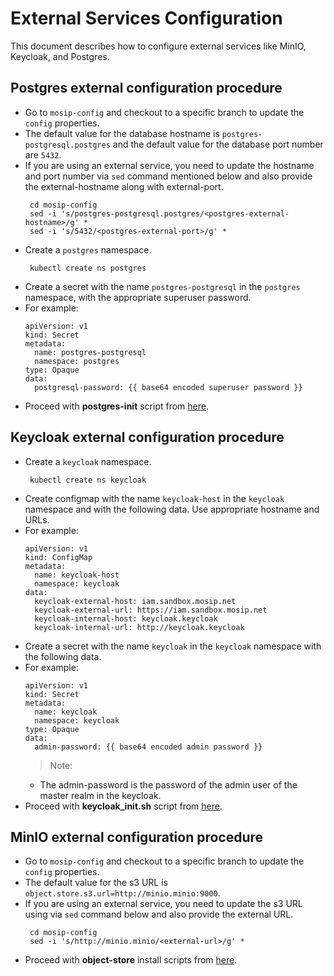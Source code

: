 #  External Services Configuration

This document describes how to configure external services like MinIO, Keycloak, and Postgres.


## Postgres external configuration procedure

* Go to `mosip-config` and checkout to a specific branch to update the `config` properties.
* The default value for the database hostname is `postgres-postgresql.postgres` and the default value for the database port number are `5432`.
* If you are using an external service, you need to update the hostname and port number via `sed` command mentioned below and also provide the external-hostname along with external-port. 
  ```
   cd mosip-config
   sed -i 's/postgres-postgresql.postgres/<postgres-external-hostname>/g' *
   sed -i 's/5432/<postgres-external-port>/g' *
  ```
* Create a `postgres` namespace.
  ```
   kubectl create ns postgres
  ```
* Create a secret with the name `postgres-postgresql` in the `postgres` namespace, with the appropriate superuser password.
* For example:
  ```
  apiVersion: v1
  kind: Secret
  metadata:
    name: postgres-postgresql
    namespace: postgres
  type: Opaque
  data:
    postgresql-password: {{ base64 encoded superuser password }}
  ```
* Proceed with **postgres-init** script from [here](../external/postgres/README.md#initialize-db).


## Keycloak external configuration procedure

* Create a `keycloak` namespace.
  ```
   kubectl create ns keycloak
  ```
* Create configmap with the name `keycloak-host` in the `keycloak` namespace and with the following data. Use appropriate hostname and URLs.
* For example:
  ```
  apiVersion: v1
  kind: ConfigMap
  metadata:
    name: keycloak-host
    namespace: keycloak
  data:
    keycloak-external-host: iam.sandbox.mosip.net
    keycloak-external-url: https://iam.sandbox.mosip.net
    keycloak-internal-host: keycloak.keycloak
    keycloak-internal-url: http://keycloak.keycloak
  ```
* Create a secret with the name `keycloak` in the `keycloak` namespace with the following data.
* For example:
  ```
  apiVersion: v1
  kind: Secret
  metadata:
    name: keycloak
    namespace: keycloak
  type: Opaque
  data:
    admin-password: {{ base64 encoded admin password }}
  ```
  >Note: 
  - The admin-password is the password of the admin user of the master realm in the keycloak.
* Proceed with **keycloak_init.sh** script from [here](../external/iam/README.md#keycloak-init).



## MinIO external configuration procedure

* Go to `mosip-config` and checkout to a specific branch to update the `config` properties.
* The default value for the s3 URL is `object.store.s3.url=http://minio.minio:9000`.
* If you are using an external service, you need to update the s3 URL using via `sed` command below and also provide the external URL. 
  ```
   cd mosip-config
   sed -i 's/http://minio.minio/<external-url>/g' *
  ```
* Proceed with **object-store** install scripts from [here](../external/object-store/README.md).
